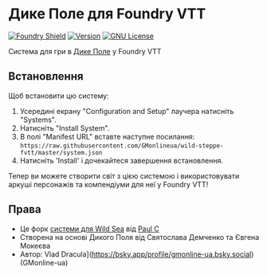 # Дике Поле для Foundry VTT

[![Foundry Shield]][Foundry URL]
[![Version]][Version URL]
[![GNU License]][GNU URL]

Система для гри в [Дике Поле](https://docs.google.com/document/d/1j60B_2hZ5raDHpwnper2HEwS0oOoJmYzV8nuIz5hChs) у Foundry VTT

## Встановлення

Щоб встановити цю систему:

1. Усередині екрану "Configuration and Setup" лаучера натисніть "Systems".
2. Натисніть "Install System".
3. В полі "Manifest URL" вставте наступне посилання: `https://raw.githubusercontent.com/GMonlineua/wild-steppe-fvtt/master/system.json`
4. Натисніть 'Install' і дочекайтеся завершення встановлення.

Тепер ви можете створити світ з цією системою і використовувати аркуші персонажів та компендіуми для неї у Foundry VTT!

## Права

- Це форк [системи для Wild Sea](https://gitlab.com/pacosgrove1/wildsea-foundry) від [Paul C](https://gitlab.com/pacosgrove1)
- Створена на основі Дикого Поля від Святослава Демченко та Євгена Мокеєва
- Автор: Vlad Dracula](https://bsky.app/profile/gmonline-ua.bsky.social) (GMonline-ua)

[Foundry Shield]: https://img.shields.io/badge/Foundry-12-informational?style=flat-square
[Foundry URL]: https://foundryvtt.com

[Version]: https://img.shields.io/badge/Version-0.1-orange?style=flat-square
[Version URL]: https://github.com/GMonlineua/blades-in-the-dark-fvtt

[GNU License]: https://img.shields.io/badge/License-GNU-green?style=flat-square
[GNU URL]: https://github.com/GMonlineua/blades-in-the-dark-fvtt/blob/main/LICENSE.md
